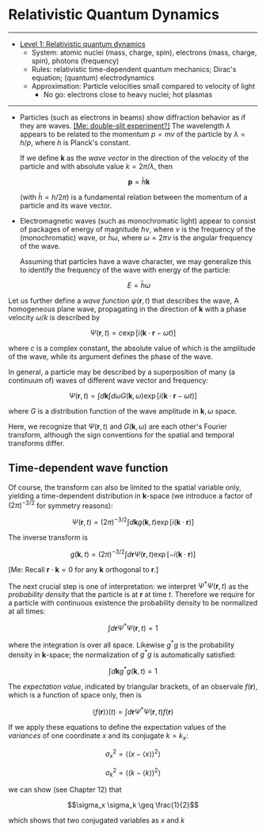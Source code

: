 # Relativistic Quantum Dynamics

---

* [Level 1: Relativistic quantum dynamics](https://github.com/tatpongkatanyukul/iExplore/blob/main/QuantumSimulation/RelativisticQuantumDynamics.md)
  * System: atomic nuclei (mass, charge, spin), electrons (mass, charge, spin), photons (frequency)
  * Rules: relativistic time-dependent quantum mechanics; Dirac's equation; (quantum) electrodynamics
  * Approximation: Particle velocities small compared to velocity of light
    * No go: electrons close to heavy nuclei; hot plasmas 

---

* Particles (such as electrons in beams) show diffraction behavior as if they are waves.  [[Me: double-slit experiment?]](https://en.wikipedia.org/wiki/Double-slit_experiment) The wavelength $\lambda$ appears to be related to the momentum $p = m v$ of the particle by $\lambda = h/p$, where $h$ is Planck's constant.

  If we define $\mathbf{k}$ as the _wave vector_ in the direction of the velocity of the particle and with absolute value $k = 2 \pi / \lambda$, then

  $$\mathbf{p} = \bar{h} \mathbf{k}$$

  (with $\bar{h} = h/2 \pi$) is a fundamental relation between the momentum of a particle and its wave vector.

* Electromagnetic waves (such as monochromatic light) appear to consist of packages of energy of magnitude $h \nu$, where $\nu$ is the frequency of the (monochromatic) wave, or $\bar{h} \omega$, where $\omega = 2 \pi \nu$ is the angular frequency of the wave.

  Assuming that particles have a wave character, we may generalize this to identify the frequency of the wave with energy of the particle:

  $$E = \bar{h} \omega$$

Let us further define a _wave function_ $\psi(\mathbf{r}, t)$ that describes the wave, A homogeneous plane wave, propagating in the direction of $\mathbf{k}$ with a phase velocity $\omega/k$ is described by

$$\Psi(\mathbf{r}, t) = c \exp[i (\mathbf{k} \cdot \mathbf{r} - \omega t)]$$

where $c$ is a complex constant, the absolute value of which is the amplitude of the wave, while its argument defines the phase of the wave.

In general, a particle may be described by a superposition of many (a continuum of) waves of different wave vector and frequency:

$$\Psi(\mathbf{r}, t) = \int d \mathbf{k} \int d \omega G(\mathbf{k}, \omega) \exp[i (\mathbf{k} \cdot \mathbf{r} - \omega t)]$$

where $G$ is a distribution function of the wave amplitude in $\mathbf{k}, \omega$ space.

Here, we recognize that $\Psi(\mathbf{r}, t)$ and $G(\mathbf{k},\omega)$ are each other's Fourier transform, although the sign conventions for the spatial and temporal transforms differ.

## Time-dependent wave function

Of course, the transform can also be limited to the spatial variable only, yielding a time-dependent distribution in $\mathbf{k}$-space (we introduce a factor of $(2 \pi)^{-3/2}$ for symmetry reasons):

$$\Psi(\mathbf{r}, t) = (2 \pi)^{-3/2} \int d \mathbf{k}  g (\mathbf{k}, t) \exp [ i (\mathbf{k} \cdot \mathbf{r})] $$

The inverse transform is

$$g(\mathbf{k}, t) = (2 \pi)^{-3/2} \int d \mathbf{r}  \Psi (\mathbf{r}, t) \exp [ - i (\mathbf{k} \cdot \mathbf{r})] $$

[Me: Recall $\mathbf{r} \cdot \mathbf{k} = 0$ for any $\mathbf{k}$ orthogonal to $\mathbf{r}$.]

The next crucial step is one of interpretation: we interpret $\Psi^\ast \Psi(\mathbf{r}, t)$ as the _probability density_ that the particle is at $\mathbf{r}$ at time $t$. Therefore we require for a particle with continuous existence the probability density to be normalized at all times:

$$\int d \mathbf{r} \Psi^\ast \Psi(\mathbf{r}, t) = 1$$

where the integration is over all space. Likewise $g^\ast g$ is the probability density in $\mathbf{k}$-space; the normalization of $g^\ast g$ is automatically satisfied:

$$\int d \mathbf{k} g^\ast g(\mathbf{k}, t) = 1$$

The _expectation value_, indicated by triangular brackets, of an observale $f(\mathbf{r})$, which is a function of space only, then is

$$\langle f(\mathbf{r}) \rangle (t) = \int d \mathbf{r} \Psi^\ast \Psi (\mathbf{r}, t) f(\mathbf{r})$$

If we apply these equations to define the expectation values of the _variances_ of one coordinate $x$ and its conjugate $k = k_x$:

$$\sigma_x^2 = \langle (x - \langle x \rangle)^2 \rangle$$

$$\sigma_k^2 = \langle (k - \langle k \rangle)^2 \rangle$$

we can show (see Chapter 12) that

$$\sigma_x \sigma_k \geq \frac{1}{2}$$ 

which shows that two conjugated variables as $x$ and $k$
